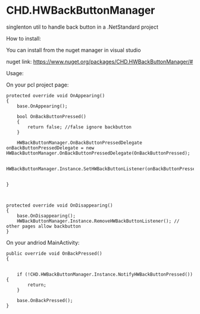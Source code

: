 # CHD.HWBackButtonManager
singlenton util to handle back button in a .NetStandard project


How to install:

You can install from the nuget manager in visual studio

nuget link: https://www.nuget.org/packages/CHD.HWBackButtonManager/#

Usage:

On your pcl project page:

    protected override void OnAppearing()
    {
        base.OnAppearing();

        bool OnBackButtonPressed()
        {
            return false; //false ignore backbutton
        }

        HWBackButtonManager.OnBackButtonPressedDelegate onBackButtonPressedDelegate = new HWBackButtonManager.OnBackButtonPressedDelegate(OnBackButtonPressed);

        HWBackButtonManager.Instance.SetHWBackButtonListener(onBackButtonPressedDelegate);
     

    }



    protected override void OnDisappearing()
    {
        base.OnDisappearing();
        HWBackButtonManager.Instance.RemoveHWBackButtonListener(); // other pages allow backbutton
    }
On your andriod MainActivity:

    public override void OnBackPressed()
    {


        if (!CHD.HWBackButtonManager.Instance.NotifyHWBackButtonPressed()){
            return;
        }

        base.OnBackPressed();
    }
